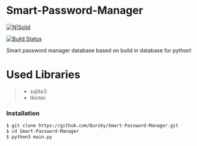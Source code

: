 # Smart-Password-Manager

[![N|Solid](https://cldup.com/dTxpPi9lDf.thumb.png)](https://nodesource.com/products/nsolid)

[![Build Status](https://travis-ci.org/joemccann/dillinger.svg?branch=master)](https://travis-ci.org/joemccann/dillinger)

Smart password manager database based on build in database for python!

# Used Libraries
> - sqlite3
> - tkinter
### Installation

```sh
$ git clone https://github.com/Dursky/Smart-Password-Manager.git
$ cd Smart-Password-Manager
$ python3 main.py
```
